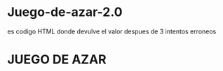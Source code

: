 # Juego-de-azar-2.0
es codigo HTML donde devulve el valor despues de 3 intentos erroneos
<meta charset="UTF-8">
<h1>JUEGO DE AZAR</h1>
<script>
  function saltoLinea()  {
    document.write("<br>");
    document.write("<br>");
}
  function imprimir(frase) {
    document.write(frase);  
    saltoLinea();
  }
// ***codigo que si funciona**
  var contador = 1;
  var intentos = 3;
  var numeroPensado = Math.round(Math.random()*10);

    while (contador <= intentos ){
     
      var numeroIngresado = parseInt(prompt("Ingrese un número entero entre 0 y 10."));
     
    if (numeroPensado == numeroIngresado) {
    alert("Usted acertó, en el intento  " + intentos + ", el numero pensado era " + numeroPensado);
    break;
       }
    else {
      alert("Usted erró.");
          }
      contador++;
  }
     
     if (numeroPensado == numeroIngresado) {
    
      imprimir("Usted acertó, en el intento" + intentos + ", el numero pensado era " + numeroPensado);
     }
     else {
               imprimir("Usted erró el numero pensado era  " + numeroPensado);
          }
                contador++;
        imprimir ("fin");

</script>

